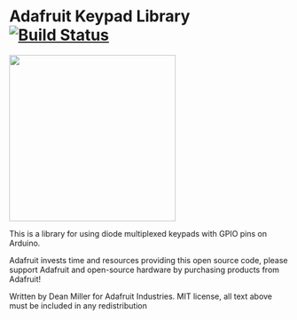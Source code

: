 # Adafruit Keypad Library [![Build Status](https://github.com/adafruit/Adafruit_Keypad/workflows/Arduino%20Library%20CI/badge.svg)](https://github.com/adafruit/Adafruit_Keypad/actions)

<img src="https://cdn-shop.adafruit.com/970x728/4020-04.jpg" height="300"/>

This is a library for using diode multiplexed keypads with GPIO pins on Arduino.

Adafruit invests time and resources providing this open source code, please support Adafruit and open-source hardware by purchasing products from Adafruit!

Written by Dean Miller for Adafruit Industries.
MIT license, all text above must be included in any redistribution
